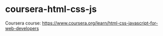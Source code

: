 # coursera-html-css-js
Coursera course:
https://www.coursera.org/learn/html-css-javascript-for-web-developers
